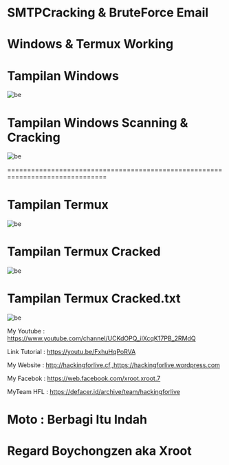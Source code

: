 # SMTPCracking & BruteForce Email 

# Windows & Termux Working

# Tampilan Windows
![be](https://raw.githubusercontent.com/boychongzen18/SMTPCracking/master/win.png)
# Tampilan Windows Scanning & Cracking
![be](https://raw.githubusercontent.com/boychongzen18/SMTPCracking/master/scanning%26cracking.png)

===============================================================================

# Tampilan Termux
![be](https://raw.githubusercontent.com/boychongzen18/SMTPCracking/master/Tampilan-Termux.jpg)
# Tampilan Termux Cracked
![be](https://raw.githubusercontent.com/boychongzen18/SMTPCracking/master/cracked.jpg)
# Tampilan Termux Cracked.txt
![be](https://raw.githubusercontent.com/boychongzen18/SMTPCracking/master/cracked-text.jpg)

My Youtube    : https://www.youtube.com/channel/UCKdOPQ_iIXcqK17PB_2RMdQ

Link Tutorial : https://youtu.be/FxhuHqPoRVA

My Website    : http://hackingforlive.cf,,https://hackingforlive.wordpress.com

My Facebok    : https://web.facebook.com/xroot.xroot.7

MyTeam HFL    : https://defacer.id/archive/team/hackingforlive

# Moto : Berbagi Itu Indah

# Regard Boychongzen aka Xroot

